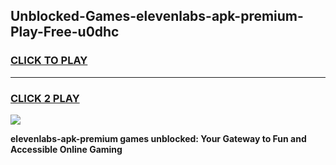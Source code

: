 
## Unblocked-Games-elevenlabs-apk-premium-Play-Free-u0dhc
<h3>
<a href="https://premium76.site?title=elevenlabs-apk-premium&ref=24M">CLICK TO PLAY</a></h3>
<hr>

<h3>
<a href="https://premium76.site?title=elevenlabs-apk-premium&ref=24M">CLICK 2 PLAY</a>
  
</h3>

<a href="https://premium76.site?title=elevenlabs-apk-premium&ref=24M"><img src="https://clearcache.store/games.png"></a>


**elevenlabs-apk-premium games unblocked: Your Gateway to Fun and Accessible Online Gaming**
